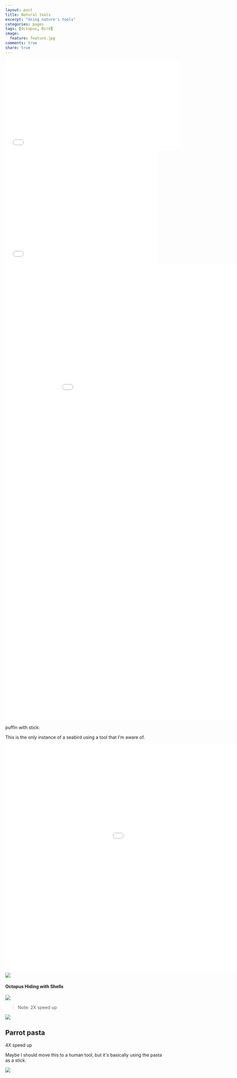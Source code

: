 ```yaml
---
layout: post
title: Natural tools
excerpt: "Using nature's tools"
categories: pages
tags: [Octopus, Bird]
image:
  feature: feature.jpg
comments: true
share: true
---
```



<iframe src='//gifs.com/embed/NLMxXv' frameborder='0' scrolling='no' width='552px' height='284px' style='-webkit-backface-visibility: hidden;-webkit-transform: scale(1);' ></iframe>

<iframe src='//gifs.com/embed/1WXjEm' frameborder='0' scrolling='no' width='480px' height='360px' style='-webkit-backface-visibility: hidden;-webkit-transform: scale(1);' ></iframe>

<iframe src='//gifs.com/embed/4Q18Gx' frameborder='0' scrolling='no' width='960px' height='1440px' style='-webkit-backface-visibility: hidden;-webkit-transform: scale(1);' ></iframe>

puffin with stick:

This is the only instance of a seabird using a tool that I'm aware of.

<iframe src='//gifs.com/embed/QnP1K0' frameborder='0' scrolling='no' width='1280px' height='720px' style='-webkit-backface-visibility: hidden;-webkit-transform: scale(1);' ></iframe>

<img src='https://github.com/jss367/antools/blob/gh-pages-2.3.4/assets/images/natural_tools/puffin_stick.gif?raw=true' />

#### Octopus Hiding with Shells

<img src='https://github.com/jss367/antools/blob/gh-pages-2.3.4/assets/images/natural_tools/octopus_hiding_with_shells.gif?raw=true' />

> Note: 2X speed up

<img src='https://github.com/jss367/antools/blob/gh-pages-2.3.4/assets/images/natural_tools/octopus_with_shells.gif?raw=true' />


## Parrot pasta

4X speed up

Maybe I should move this to a human tool, but it's basically using the pasta as a stick.

<img src='https://github.com/jss367/antools/blob/gh-pages-2.3.4/assets/images/natural_tools/parrot_pasta_scratch.gif?raw=true' />